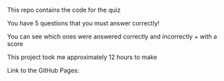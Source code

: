 This repo contains the code for the quiz

You have 5 questions that you must answer correctly!

You can see which ones were answered correctly and incorrectly + with a score

This project took me approximately 12 hours to make

Link to the GitHub Pages:
